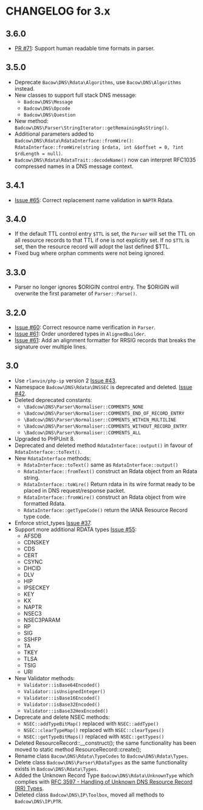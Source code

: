 CHANGELOG for 3.x
=================
## 3.6.0
 * [PR #71](https://github.com/Badcow/DNS/pull/71/): Support human readable time formats in parser.
## 3.5.0
* Deprecate `Bacow\DNS\Rdata\Algorithms`, use `Bacow\DNS\Algorithms` instead. 
* New classes to support full stack DNS message:
  * `Badcow\DNS\Message`
  * `Badcow\DNS\Opcode`
  * `Badcow\DNS\Question`
* New method: `Badcow\DNS\Parser\StringIterator::getRemainingAsString()`.
* Additional parameters added to `Badcow\DNS\Rdata\RdataInterface::fromWire()`: `RdataInterface::fromWire(string $rdata, int &$offset = 0, ?int $rdLength = null)`.
* `Badcow\DNS\Rdata\RdataTrait::decodeName()` now can interpret RFC1035 compressed names in a DNS message context.
## 3.4.1
* [Issue #65](https://github.com/Badcow/DNS/issues/65): Correct replacement name validation in `NAPTR` Rdata.
## 3.4.0
* If the default TTL control entry `$TTL` is set, the `Parser` will set the TTL on all resource records to that TTL if one is not explicitly set.
If no `$TTL` is set, then the resource record will adopt the last defined $TTL.
* Fixed bug where orphan comments were not being ignored.
## 3.3.0
* Parser no longer ignores $ORIGIN control entry. The $ORIGIN will overwrite the first parameter of `Parser::Parse()`.
## 3.2.0
* [Issue #60](https://github.com/Badcow/DNS/issues/60): Correct resource name verification in `Parser`.
* [Issue #61](https://github.com/Badcow/DNS/issues/61): Order unordered types in `AlignedBuilder`.
* [Issue #61](https://github.com/Badcow/DNS/issues/61): Add an alignment formatter for RRSIG records that breaks the signature over multiple lines.
## 3.0
* Use `rlanvin/php-ip` version 2 [Issue #43](https://github.com/Badcow/DNS/issues/43).
* Namespace `Badcow\DNS\Rdata\DNSSEC` is deprecated and deleted. [Issue #42](https://github.com/Badcow/DNS/issues/42).
* Deleted deprecated constants:
  * `\Badcow\DNS\Parser\Normaliser::COMMENTS_NONE`
  * `\Badcow\DNS\Parser\Normaliser::COMMENTS_END_OF_RECORD_ENTRY`
  * `\Badcow\DNS\Parser\Normaliser::COMMENTS_WITHIN_MULTILINE`
  * `\Badcow\DNS\Parser\Normaliser::COMMENTS_WITHOUT_RECORD_ENTRY`
  * `\Badcow\DNS\Parser\Normaliser::COMMENTS_ALL`
* Upgraded to PHPUnit 8.
* Deprecated and deleted method `RdataInterface::output()` in favour of `RdataInterface::toText()`.
* New `RdataInterface` methods:
  * `RdataInterface::toText()` same as `RdataInterface::output()`
  * `RdataInterface::fromText()` construct an Rdata object from an Rdata string.
  * `RdataInterface::toWire()` Return rdata in its wire format ready to be placed in DNS request/response packet.
  * `RdataInterface::fromWire()` construct an Rdata object from wire formatted Rdata.
  * `RdataInterface::getTypeCode()` return the IANA Resource Record type code.
* Enforce strict_types [Issue #37](https://github.com/Badcow/DNS/issues/37).
* Support more additional RDATA types [Issue #55](https://github.com/Badcow/DNS/issues/55):
  * AFSDB
  * CDNSKEY
  * CDS
  * CERT
  * CSYNC
  * DHCID
  * DLV
  * HIP
  * IPSECKEY
  * KEY
  * KX
  * NAPTR
  * NSEC3
  * NSEC3PARAM
  * RP
  * SIG
  * SSHFP
  * TA
  * TKEY
  * TLSA
  * TSIG
  * URI
* New Validator methods:
  * `Validator::isBase64Encoded()`
  * `Validator::isUnsignedInteger()`
  * `Validator::isBase16Encoded()`
  * `Validator::isBase32Encoded()`
  * `Validator::isBase32HexEncoded()`
* Deprecate and delete NSEC methods:
  * `NSEC::addTypeBitMap()` replaced with `NSEC::addType()`
  * `NSEC::clearTypeMap()` replaced with `NSEC::clearTypes()`
  * `NSEC::getTypeBitMaps()` replaced with `NSEC::getTypes()`
* Deleted ResourceRecord::__construct(); the same functionality has been moved to static method ResourceRecord::create();
* Rename class `Bacow\DNS\Rdata\TypeCodes` to `Badcow\DNS\Rdata\Types`.
* Delete class `Badcow\DNS\Parser\RDataTypes` as the same functionality exists in `Badcow\DNS\Rdata\Types`.
* Added the Unknown Record Type `Badcow\DNS\Rdata\UnknownType` which complies with [RFC 3597 - Handling of Unknown DNS Resource
  Record (RR) Types](https://tools.ietf.org/html/rfc3597).
* Deleted class `Badcow\DNS\IP\Toolbox`, moved all methods to `Badcow\DNS\IP\PTR`.
